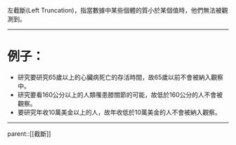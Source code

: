 左截斷(Left Truncation)，指當數據中某些個體的質小於某個值時，他們無法被觀測到。
- - -
# 例子：
- 研究要研究65歲以上的心臟病死亡的存活時間，故65歲以前不會被納入觀察中。
- 研究要看160公分以上的人類罹患膝關節的可能，故低於160公分的人不會被觀察。
- 要研究年收10萬美金以上的人，故年收低於10萬美金的人不會被納入觀察。
- - -
parent::[[截斷]]